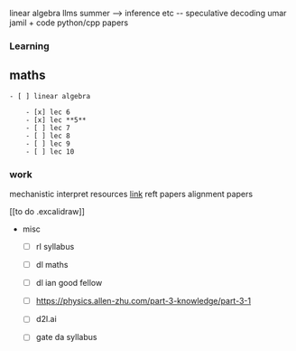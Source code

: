 





linear algebra
llms summer --> inference etc -- speculative decoding 
umar jamil + code
python/cpp 
papers


### Learning
 maths  
- 
	- [ ] linear algebra

		- [x] lec 6
		- [x] lec **5**
		- [ ] lec 7
		- [ ] lec 8
		- [ ] lec 9
		- [ ] lec 10
		




### work

mechanistic interpret resources  [link](https://docs.google.com/document/d/1p-ggQV3vVWIQuCccXEl1fD0thJOgXimlbBpGk6FI32I/edit?tab=t.knytn7x826kv#heading=h.absnolmzwkw9)
reft papers
alignment papers



[[to do .excalidraw]]





- misc  
  - [ ] rl syllabus  
  - [ ] dl maths 
  - [ ] dl ian good fellow
  - [ ] https://physics.allen-zhu.com/part-3-knowledge/part-3-1
  - [ ] d2l.ai  
  - [ ] gate da syllabus
  




